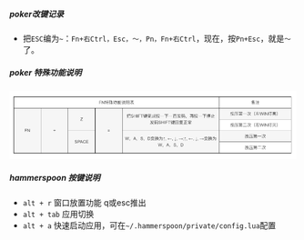 ##### poker改键记录

- 把`ESC`编为`~`：`Fn+右Ctrl，Esc，～，Pn，Fn+右Ctrl`，现在，按`Pn+Esc`，就是`～`了。

##### poker 特殊功能说明

![img](poker.png)

##### hammerspoon 按键说明

- `alt + r` 窗口放置功能 q或esc推出
- `alt + tab` 应用切换
- `alt + a` 快速启动应用，可在`~/.hammerspoon/private/config.lua`配置
